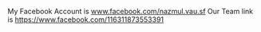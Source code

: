 My Facebook Account is www.facebook.com/nazmul.vau.sf
Our Team link is https://www.facebook.com/116311873553391
